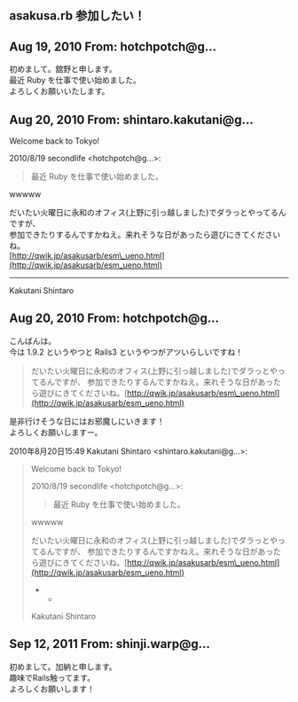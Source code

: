 ## asakusa.rb 参加したい！

## Aug 19, 2010 From: hotchpotch@g...

初めまして。舘野と申します。  
最近 Ruby を仕事で使い始めました。  
よろしくお願いいたします。

## Aug 20, 2010 From: shintaro.kakutani@g...

Welcome back to Tokyo!

2010/8/19 secondlife \<hotchpotch@g...\>:

> 最近 Ruby を仕事で使い始めました。

wwwww

だいたい火曜日に永和のオフィス(上野に引っ越しました)でダラっとやってるんですが、  
参加できたりするんですかねえ。来れそうな日があったら遊びにきてくださいね。  
[http://qwik.jp/asakusarb/esm\_ueno.html](http://qwik.jp/asakusarb/esm_ueno.html)

* * *

Kakutani Shintaro

## Aug 20, 2010 From: hotchpotch@g...

こんばんは。  
今は 1.9.2 というやつと Rails3 というやつがアツいらしいですね！

> だいたい火曜日に永和のオフィス(上野に引っ越しました)でダラっとやってるんですが、 参加できたりするんですかねえ。来れそうな日があったら遊びにきてくださいね。[http://qwik.jp/asakusarb/esm\_ueno.html](http://qwik.jp/asakusarb/esm_ueno.html)

是非行けそうな日にはお邪魔しにいきます！  
よろしくお願いしますー。

2010年8月20日15:49 Kakutani Shintaro \<shintaro.kakutani@g...\>:

> Welcome back to Tokyo!
> 
> 2010/8/19 secondlife \<hotchpotch@g...\>:
> 
> > 最近 Ruby を仕事で使い始めました。
> 
> wwwww
> 
> だいたい火曜日に永和のオフィス(上野に引っ越しました)でダラっとやってるんですが、 参加できたりするんですかねえ。来れそうな日があったら遊びにきてくださいね。[http://qwik.jp/asakusarb/esm\_ueno.html](http://qwik.jp/asakusarb/esm_ueno.html)
> 
> - -
> 
> Kakutani Shintaro
## Sep 12, 2011 From: shinji.warp@g...

初めまして。加納と申します。  
趣味でRails触ってます。  
よろしくお願いします！

